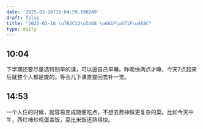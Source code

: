 ```yaml
---
date: '2025-03-18T10:04:59.190249'
draft: false
title: "2025-03-18 \u7B2C12\u5468 \u661F\u671F\u4E8C"
type: daily
---
```


## 10:04

下学期还要尽量选特别早的课，可以逼自己早睡。昨晚快两点才睡，今天7点起来后就整个人都是废的。等会儿下课直接回去补一觉。


## 14:53

一个人住的时候，就容易变成随便吃点，不想去费神做更复杂的菜。比如今天中午，西红柿炒鸡蛋盖饭，菜比米饭还熟得快。

